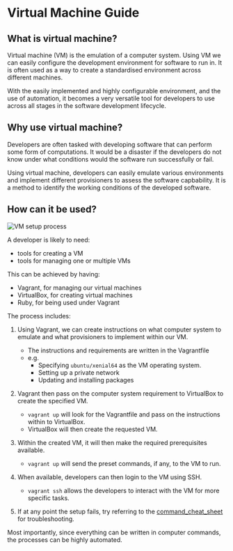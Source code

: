 # Virtual Machine Guide

## What is virtual machine?
Virtual machine (VM) is the emulation of a computer system. Using VM we can easily configure the development environment for software to run in. It is often used as a way to create a standardised environment across different machines.

With the easily implemented and highly configurable environment, and the use of automation, it becomes a very versatile tool for developers to use across all stages in the software development lifecycle.

## Why use virtual machine?
Developers are often tasked with developing software that can perform some form of computations. It would be a disaster if the developers do not know under what conditions would the software run successfully or fail. 

Using virtual machine, developers can easily emulate various environments and implement different provisioners to assess the software capbability. It is a method to identify the working conditions of the developed software.   

## How can it be used?  
![VM setup process](https://www.todaysoftmag.ro/images/articles/tsm20/a74.png)  

A developer is likely to need:
- tools for creating a VM
- tools for managing one or multiple VMs  

This can be achieved by having:
- Vagrant, for managing our virtual machines
- VirtualBox, for creating virtual machines
- Ruby, for being used under Vagrant  

The process includes:
1. Using Vagrant, we can create instructions on what computer system to emulate and what provisioners to implement within our VM. 
    - The instructions and requirements are written in the Vagrantfile 
    - e.g. 
        - Specifying `ubuntu/xenial64` as the VM operating system.
        - Setting up a private network
        - Updating and installing packages  

2. Vagrant then pass on the computer system requirement to VirtualBox to create the specified VM.
    - `vagrant up` will look for the Vagrantfile and pass on the instructions within to VirtualBox.
    - VirtualBox will then create the requested VM.
3. Within the created VM, it will then make the required prerequisites available.
    - `vagrant up` will send the preset commands, if any, to the VM to run.
4. When available, developers can then login to the VM using SSH.
    - `vagrant ssh` allows the developers to interact with the VM for more specific tasks.
5. If at any point the setup fails, try referring to the [command_cheat_sheet](command_cheat_sheet.md) for troubleshooting.

Most importantly, since everything can be written in computer commands, the processes can be highly automated.